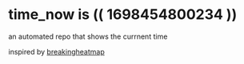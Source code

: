 # time_now is (( 1698454800234 ))

an automated repo that shows the currnent time

inspired by [breakingheatmap](https://github.com/breakingheatmap/breakingheatmap)
